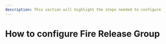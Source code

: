 ```yaml
---
description: This section will highlight the steps needed to configure fire release group
---
```


# How to configure Fire Release Group

